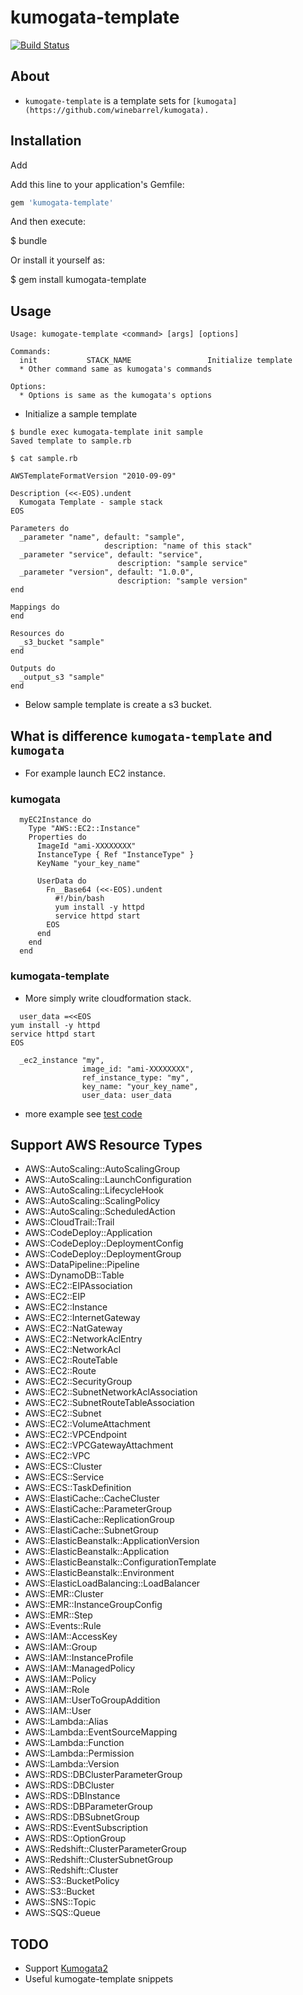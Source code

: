 # kumogata-template

[![Build Status](https://travis-ci.org/n0ts/kumogata-template.svg?branch=master)](https://travis-ci.org/n0ts/kumogata-template)

## About

- `kumogate-template` is a template sets for `[kumogata](https://github.com/winebarrel/kumogata).`

## Installation

Add


Add this line to your application's Gemfile:

```ruby
gem 'kumogata-template'
```

And then execute:

  $ bundle

Or install it yourself as:

  $ gem install kumogata-template


## Usage

```
Usage: kumogate-template <command> [args] [options]

Commands:
  init           STACK_NAME                 Initialize template
  * Other command same as kumogata's commands

Options:
  * Options is same as the kumogata's options
```

- Initialize a sample template

```
$ bundle exec kumogata-template init sample
Saved template to sample.rb

$ cat sample.rb

AWSTemplateFormatVersion "2010-09-09"

Description (<<-EOS).undent
  Kumogata Template - sample stack
EOS

Parameters do
  _parameter "name", default: "sample",
                     description: "name of this stack"
  _parameter "service", default: "service",
                        description: "sample service"
  _parameter "version", default: "1.0.0",
                        description: "sample version"
end

Mappings do
end

Resources do
  _s3_bucket "sample"
end

Outputs do
  _output_s3 "sample"
end
```

  - Below sample template is create a s3 bucket.


## What is difference `kumogata-template` and `kumogata`

- For example launch EC2 instance.

### kumogata

```
  myEC2Instance do
    Type "AWS::EC2::Instance"
    Properties do
      ImageId "ami-XXXXXXXX"
      InstanceType { Ref "InstanceType" }
      KeyName "your_key_name"

      UserData do
        Fn__Base64 (<<-EOS).undent
          #!/bin/bash
          yum install -y httpd
          service httpd start
        EOS
      end
    end
  end
```


### kumogata-template

- More simply write cloudformation stack.

```
  user_data =<<EOS
yum install -y httpd
service httpd start
EOS

  _ec2_instance "my",
                image_id: "ami-XXXXXXXX",
                ref_instance_type: "my",
                key_name: "your_key_name",
                user_data: user_data
```

- more example see [test code](test/template)


## Support AWS Resource Types

- AWS::AutoScaling::AutoScalingGroup
- AWS::AutoScaling::LaunchConfiguration
- AWS::AutoScaling::LifecycleHook
- AWS::AutoScaling::ScalingPolicy
- AWS::AutoScaling::ScheduledAction
- AWS::CloudTrail::Trail
- AWS::CodeDeploy::Application
- AWS::CodeDeploy::DeploymentConfig
- AWS::CodeDeploy::DeploymentGroup
- AWS::DataPipeline::Pipeline
- AWS::DynamoDB::Table
- AWS::EC2::EIPAssociation
- AWS::EC2::EIP
- AWS::EC2::Instance
- AWS::EC2::InternetGateway
- AWS::EC2::NatGateway
- AWS::EC2::NetworkAclEntry
- AWS::EC2::NetworkAcl
- AWS::EC2::RouteTable
- AWS::EC2::Route
- AWS::EC2::SecurityGroup
- AWS::EC2::SubnetNetworkAclAssociation
- AWS::EC2::SubnetRouteTableAssociation
- AWS::EC2::Subnet
- AWS::EC2::VolumeAttachment
- AWS::EC2::VPCEndpoint
- AWS::EC2::VPCGatewayAttachment
- AWS::EC2::VPC
- AWS::ECS::Cluster
- AWS::ECS::Service
- AWS::ECS::TaskDefinition
- AWS::ElastiCache::CacheCluster
- AWS::ElastiCache::ParameterGroup
- AWS::ElastiCache::ReplicationGroup
- AWS::ElastiCache::SubnetGroup
- AWS::ElasticBeanstalk::ApplicationVersion
- AWS::ElasticBeanstalk::Application
- AWS::ElasticBeanstalk::ConfigurationTemplate
- AWS::ElasticBeanstalk::Environment
- AWS::ElasticLoadBalancing::LoadBalancer
- AWS::EMR::Cluster
- AWS::EMR::InstanceGroupConfig
- AWS::EMR::Step
- AWS::Events::Rule
- AWS::IAM::AccessKey
- AWS::IAM::Group
- AWS::IAM::InstanceProfile
- AWS::IAM::ManagedPolicy
- AWS::IAM::Policy
- AWS::IAM::Role
- AWS::IAM::UserToGroupAddition
- AWS::IAM::User
- AWS::Lambda::Alias
- AWS::Lambda::EventSourceMapping
- AWS::Lambda::Function
- AWS::Lambda::Permission
- AWS::Lambda::Version
- AWS::RDS::DBClusterParameterGroup
- AWS::RDS::DBCluster
- AWS::RDS::DBInstance
- AWS::RDS::DBParameterGroup
- AWS::RDS::DBSubnetGroup
- AWS::RDS::EventSubscription
- AWS::RDS::OptionGroup
- AWS::Redshift::ClusterParameterGroup
- AWS::Redshift::ClusterSubnetGroup
- AWS::Redshift::Cluster
- AWS::S3::BucketPolicy
- AWS::S3::Bucket
- AWS::SNS::Topic
- AWS::SQS::Queue


## TODO

- Support [Kumogata2](https://github.com/winebarrel/kumogata2)
- Useful kumogate-template snippets
